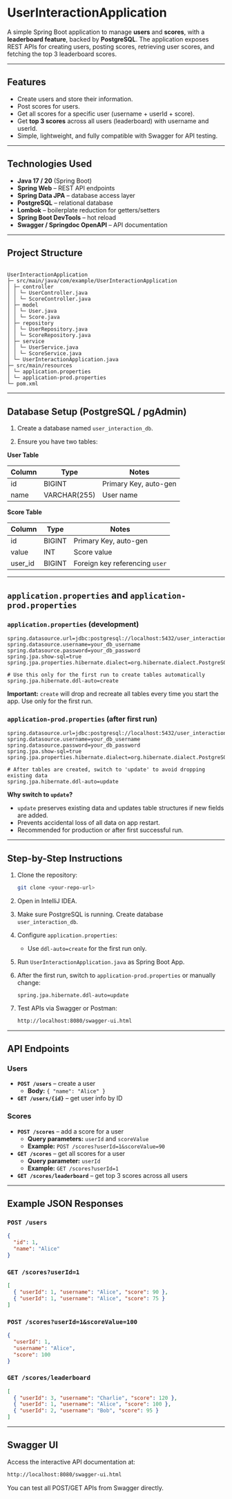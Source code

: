 
# UserInteractionApplication

A simple Spring Boot application to manage **users** and **scores**, with a **leaderboard feature**, backed by **PostgreSQL**. The application exposes REST APIs for creating users, posting scores, retrieving user scores, and fetching the top 3 leaderboard scores.

---

## Features

- Create users and store their information.
- Post scores for users.
- Get all scores for a specific user (username + userId + score).
- Get **top 3 scores** across all users (leaderboard) with username and userId.
- Simple, lightweight, and fully compatible with Swagger for API testing.

---

## Technologies Used

- **Java 17 / 20** (Spring Boot)
- **Spring Web** – REST API endpoints
- **Spring Data JPA** – database access layer
- **PostgreSQL** – relational database
- **Lombok** – boilerplate reduction for getters/setters
- **Spring Boot DevTools** – hot reload
- **Swagger / Springdoc OpenAPI** – API documentation

---

## Project Structure

```

UserInteractionApplication
├─ src/main/java/com/example/UserInteractionApplication
│ ├─ controller
│ │ └─ UserController.java
│ │ └─ ScoreController.java
│ ├─ model
│ │ └─ User.java
│ │ └─ Score.java
│ ├─ repository
│ │ └─ UserRepository.java
│ │ └─ ScoreRepository.java
│ ├─ service
│ │ └─ UserService.java
│ │ └─ ScoreService.java
│ └─ UserInteractionApplication.java
├─ src/main/resources
│ └─ application.properties
│ └─ application-prod.properties
└─ pom.xml

````

---

## Database Setup (PostgreSQL / pgAdmin)

1. Create a database named `user_interaction_db`.

2. Ensure you have two tables:

**User Table**

| Column | Type | Notes |
|---|---|---|
| id | BIGINT | Primary Key, auto-gen |
| name | VARCHAR(255) | User name |

**Score Table**

| Column | Type | Notes |
|---|---|---|
| id | BIGINT | Primary Key, auto-gen |
| value | INT | Score value |
| user_id | BIGINT | Foreign key referencing `user` |

---

## `application.properties` and `application-prod.properties`

### `application.properties` (development)

```properties
spring.datasource.url=jdbc:postgresql://localhost:5432/user_interaction_db
spring.datasource.username=your_db_username
spring.datasource.password=your_db_password
spring.jpa.show-sql=true
spring.jpa.properties.hibernate.dialect=org.hibernate.dialect.PostgreSQLDialect

# Use this only for the first run to create tables automatically
spring.jpa.hibernate.ddl-auto=create
````

**Important:** `create` will drop and recreate all tables every time you start the app. Use only for the first run.

### `application-prod.properties` (after first run)

```properties
spring.datasource.url=jdbc:postgresql://localhost:5432/user_interaction_db
spring.datasource.username=your_db_username
spring.datasource.password=your_db_password
spring.jpa.show-sql=true
spring.jpa.properties.hibernate.dialect=org.hibernate.dialect.PostgreSQLDialect

# After tables are created, switch to 'update' to avoid dropping existing data
spring.jpa.hibernate.ddl-auto=update
```

**Why switch to `update`?**

  - `update` preserves existing data and updates table structures if new fields are added.
  - Prevents accidental loss of all data on app restart.
  - Recommended for production or after first successful run.

-----

## Step-by-Step Instructions

1.  Clone the repository:

    ```bash
    git clone <your-repo-url>
    ```

2.  Open in IntelliJ IDEA.

3.  Make sure PostgreSQL is running. Create database `user_interaction_db`.

4.  Configure `application.properties`:

      - Use `ddl-auto=create` for the first run only.

5.  Run `UserInteractionApplication.java` as Spring Boot App.

6.  After the first run, switch to `application-prod.properties` or manually change:

    ```properties
    spring.jpa.hibernate.ddl-auto=update
    ```

7.  Test APIs via Swagger or Postman:

    ```bash
    http://localhost:8080/swagger-ui.html
    ```

-----

## API Endpoints

### Users

  - **`POST /users`** – create a user
      - **Body:** `{ "name": "Alice" }`
  - **`GET /users/{id}`** – get user info by ID

### Scores

  - **`POST /scores`** – add a score for a user
      - **Query parameters:** `userId` and `scoreValue`
      - **Example:** `POST /scores?userId=1&scoreValue=90`
  - **`GET /scores`** – get all scores for a user
      - **Query parameter:** `userId`
      - **Example:** `GET /scores?userId=1`
  - **`GET /scores/leaderboard`** – get top 3 scores across all users

-----

## Example JSON Responses

### `POST /users`

```json
{
  "id": 1,
  "name": "Alice"
}
```

### `GET /scores?userId=1`

```json
[
  { "userId": 1, "username": "Alice", "score": 90 },
  { "userId": 1, "username": "Alice", "score": 75 }
]
```

### `POST /scores?userId=1&scoreValue=100`

```json
{
  "userId": 1,
  "username": "Alice",
  "score": 100
}
```

### `GET /scores/leaderboard`

```json
[
  { "userId": 3, "username": "Charlie", "score": 120 },
  { "userId": 1, "username": "Alice", "score": 100 },
  { "userId": 2, "username": "Bob", "score": 95 }
]
```

-----

## Swagger UI

Access the interactive API documentation at:

```bash
http://localhost:8080/swagger-ui.html
```

You can test all POST/GET APIs from Swagger directly.

